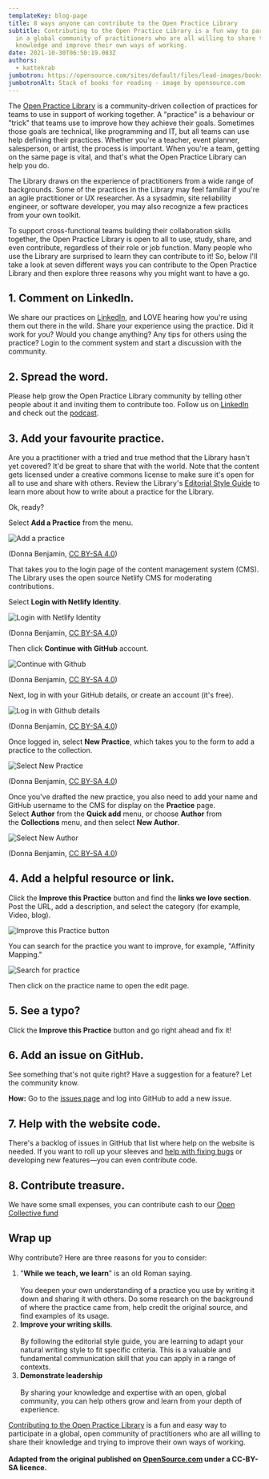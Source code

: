 ```yaml
---
templateKey: blog-page
title: 8 ways anyone can contribute to the Open Practice Library
subtitle: Contributing to the Open Practice Library is a fun way to participate
  in a global community of practitioners who are all willing to share their
  knowledge and improve their own ways of working.
date: 2021-10-30T06:50:19.083Z
authors:
  - kattekrab
jumbotron: https://opensource.com/sites/default/files/lead-images/books_read_list_stack_study.png
jumbotronAlt: Stack of books for reading - image by opensource.com
---
```

The [Open Practice Library](https://openpracticelibrary.com/learn) is a community-driven collection of practices for teams to use in support of working together. A "practice" is a behaviour or "trick" that teams use to improve how they achieve their goals. Sometimes those goals are technical, like programming and IT, but all teams can use help defining their practices. Whether you're a teacher, event planner, salesperson, or artist, the process is important. When you're a team, getting on the same page is vital, and that's what the Open Practice Library can help you do.

The Library draws on the experience of practitioners from a wide range of backgrounds. Some of the practices in the Library may feel familiar if you're an agile practitioner or UX researcher. As a sysadmin, site reliability engineer, or software developer, you may also recognize a few practices from your own toolkit. 

To support cross-functional teams building their collaboration skills together, the Open Practice Library is open to all to use, study, share, and even contribute, regardless of their role or job function. Many people who use the Library are surprised to learn they can contribute to it! So, below I'll take a look at seven different ways you can contribute to the Open Practice Library and then explore three reasons why you might want to have a go.

## 1. Comment on LinkedIn.

W﻿e share our practices on [LinkedIn](https://www.linkedin.com/company/openpracticelibrary/), and LOVE hearing how you're using them out there in the wild. Share your experience using the practice. Did it work for you? Would you change anything? Any tips for others using the practice? Login to the comment system and start a discussion with the community.

## 2. Spread the word. 

Please help grow the Open Practice Library community by telling other people about it and inviting them to contribute too. Follow us on [LinkedIn](https://www.linkedin.com/company/openpracticelibrary/) and check out the [podcast](https://podcasts.apple.com/us/podcast/open-practice-podcast/id1501715186). 

## 3. Add your favourite practice.

Are you a practitioner with a tried and true method that the Library hasn't yet covered? It'd be great to share that with the world. Note that the content gets licensed under a creative commons license to make sure it's open for all to use and share with others. Review the Library's [Editorial Style Guide](https://openpracticelibrary.com/page/editorial/) to learn more about how to write about a practice for the Library. 

Ok, ready? 

Select **Add a Practice** from the menu.

![Add a practice](https://opensource.com/sites/default/files/uploads/2_add-practice.gif "Add a practice")

(Donna Benjamin, [CC BY-SA 4.0](https://creativecommons.org/licenses/by-sa/4.0/))

That takes you to the login page of the content management system (CMS). The Library uses the open source Netlify CMS for moderating contributions. 

Select **Login with Netlify Identity**.

![Login with Netlify Identity](https://opensource.com/sites/default/files/uploads/2_login-netlify.png "Login with Netlify Identity")

(Donna Benjamin, [CC BY-SA 4.0](https://creativecommons.org/licenses/by-sa/4.0/))

Then click **Continue with GitHub** account.

![Continue with Github](https://opensource.com/sites/default/files/uploads/3_continue-github.png "Continue with Github")

(Donna Benjamin, [CC BY-SA 4.0](https://creativecommons.org/licenses/by-sa/4.0/))

Next, log in with your GitHub details, or create an account (it's free).

![Log in with Github details](https://opensource.com/sites/default/files/uploads/4_github_details.png "Log in with Github details")

(Donna Benjamin, [CC BY-SA 4.0](https://creativecommons.org/licenses/by-sa/4.0/))

Once logged in, select **New Practice**, which takes you to the form to add a practice to the collection.

![Select New Practice](https://opensource.com/sites/default/files/uploads/5_new-practice.gif "Select New Practice")

(Donna Benjamin, [CC BY-SA 4.0](https://creativecommons.org/licenses/by-sa/4.0/))

Once you've drafted the new practice, you also need to add your name and GitHub username to the CMS for display on the **Practice** page. Select **Author** from the **Quick add** menu, or choose **Author** from the **Collections** menu, and then select **New Author**.

![Select New Author](https://opensource.com/sites/default/files/uploads/6_select-new-author.gif "select New Author")

(Donna Benjamin, [CC BY-SA 4.0](https://creativecommons.org/licenses/by-sa/4.0/))

## 4. Add a helpful resource or link. 

Click the **Improve this Practice** button and find the **links we love section**. Post the URL, add a description, and select the category (for example, Video, blog).

![Improve this Practice button](https://opensource.com/sites/default/files/styles/medium/public/uploads/7_improve-this-practice.png?itok=wr5qwpi4 "Improve this Practice button")

You can search for the practice you want to improve, for example, "Affinity Mapping."

![Search for practice](https://opensource.com/sites/default/files/styles/medium/public/uploads/8_search-for-practice.png?itok=A-jvFMvs "Search for practice")

Then click on the practice name to open the edit page.

## 5. See a typo?

Click the **Improve this Practice** button and go right ahead and fix it! 

## 6. Add an issue on GitHub.

See something that's not quite right? Have a suggestion for a feature? Let the community know.

**How:** Go to the [issues page](https://github.com/openpracticelibrary/openpracticelibrary/issues/new) and log into GitHub to add a new issue.

## 7. Help with the website code. 

There's a backlog of issues in GitHub that list where help on the website is needed. If you want to roll up your sleeves and [help with fixing bugs](https://github.com/openpracticelibrary/openpracticelibrary/issues?q=is%3Aissue+is%3Aopen+label%3ABug) or developing new features—you can even contribute code. 

## 8﻿. Contribute treasure.

W﻿e have some small expenses, you can contribute cash to our [Open Collective fund](https://opencollective.com/openpracticelibrary)

## Wrap up

Why contribute? Here are three reasons for you to consider:

1. "**While we teach, we learn**" is an old Roman saying. \
   \
   You deepen your own understanding of a practice you use by writing it down and sharing it with others. Do some research on the background of where the practice came from, help credit the original source, and find examples of its usage.
2. **Improve your writing skills**.\
   \
   By following the editorial style guide, you are learning to adapt your natural writing style to fit specific criteria. This is a valuable and fundamental communication skill that you can apply in a range of contexts.
3. **Demonstrate leadership**\
   \
   By sharing your knowledge and expertise with an open, global community, you can help others grow and learn from your depth of experience.

[Contributing to the Open Practice Library](https://openpracticelibrary.com/page/contribution-guide) is a fun and easy way to participate in a global, open community of practitioners who are all willing to share their knowledge and trying to improve their own ways of working.\
\
**Adapted from the original published on [OpenSource.com](https://opensource.com/article/21/10/open-practice-library) under a CC-BY-SA licence.**